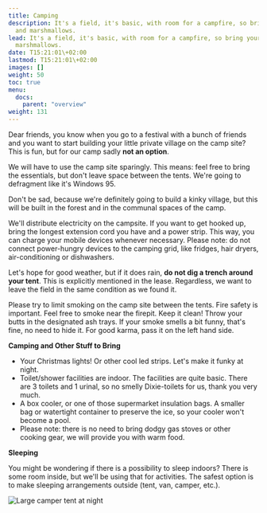 ```yaml
---
title: Camping
description: It's a field, it's basic, with room for a campfire, so bring your guitar
  and marshmallows.
lead: It's a field, it's basic, with room for a campfire, so bring your guitar and
  marshmallows.
date: T15:21:01\+02:00
lastmod: T15:21:01\+02:00
images: []
weight: 50
toc: true
menu: 
  docs:
    parent: "overview"
weight: 131
---
```

Dear friends, you know when you go to a festival with a bunch of friends and you want to start building your little private village on the camp site? This is fun, but for our camp sadly **not an option**. 

We will have to use the camp site sparingly. This means: feel free to bring the essentials, but don't leave space between the tents. We're going to defragment like it's Windows 95.

Don't be sad, because we're definitely going to build a kinky village, but this will be built in the forest and in the communal spaces of the camp. 

We'll distribute electricity on the campsite. If you want to get hooked up, bring the longest extension cord you have and a power strip. This way, you can charge your mobile devices whenever necessary. Please note: do not connect power-hungry devices to the camping grid, like fridges, hair dryers, air-conditioning or dishwashers.

Let's hope for good weather, but if it does rain, **do not dig a trench around your tent**. This is explicitly mentioned in the lease. Regardless, we want to leave the field in the same condition as we found it.

Please try to limit smoking on the camp site between the tents. Fire safety is important. Feel free to smoke near the firepit. Keep it clean! Throw your butts in the designated ash trays. If your smoke smells a bit funny, that's fine, no need to hide it. For good karma, pass it on the left hand side.

**Camping and Other Stuff to Bring**

* Your Christmas lights! Or other cool led strips. Let's make it funky at night.
* Toilet/shower facilities are indoor. The facilities are quite basic. There are 3 toilets and 1 urinal, so no smelly Dixie-toilets for us, thank you very much.
* A box cooler, or one of those supermarket insulation bags. A smaller bag or watertight container to preserve the ice, so your cooler won't become a pool.
* Please note: there is no need to bring dodgy gas stoves or other cooking gear, we will provide you with warm food.

**Sleeping**

You might be wondering if there is a possibility to sleep indoors? There is some room inside, but we'll be using that for activities. The safest option is to make sleeping arrangements outside (tent, van, camper, etc.).

![Large camper tent at night](/images/camper.jpg)
